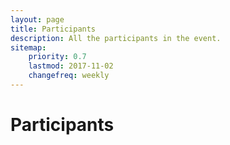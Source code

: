 ```yaml
---
layout: page
title: Participants
description: All the participants in the event.
sitemap:
    priority: 0.7
    lastmod: 2017-11-02
    changefreq: weekly
---
```

<h1>Participants</h1>

<div id="row" class="row">

</div>


<script>
var array = [
  ["Tino Kreutzer"," York University"  ],
  ["Prativa Baral"," York University"  ],
  ["Bobi Morris"," International Rescue Committee"  ],
  ["William Martin"," Catholic Relief Services"  ],
  ["Ruwan Rataynake"," London School of Hygiene & Tropical Medicine"  ],
  ["Paula Tenaglia"," Action Against Hunger"  ],
  ["Kusum Hachhethu"," World Food Program (mVAM)"  ],
  ["Sandie Walton-Ellery"," ACAPS"  ],
  ["Richard Matthew"," University of California - Irvine"  ],
  ["Jochen Schubert"," University of California - Irvine"  ],
  ["Sifat Reazi"," University of California - Irvine"  ],
  ["Lauren Bateman"," IFRC"  ],
  ["Patrick Vinck"," Harvard Humanitarian Initiative"  ],
  ["Pavel Nabutovsky"," Quoin Inc."  ],
  ["Chris Houston"," Grand Challenges Canada"  ],
  ["Cecilie Hestbæk"," Elrha"  ],
  ["Dan Joseph"," IFRC"  ],
  ["Daliah Adler"," York University"  ],
  ["Syed Imran Ali"," York University"  ],
  ["Aijun An"," York University"  ],
  ["Ali Asgary"," York University"  ],
  ["Mazyar Fallah"," York University"  ],
  ["Raphael Aguiar"," York University"  ],
  ["Parke Godfrey"," York University"  ],
  ["Michaela Hynie"," York University"  ],
  ["Rahmah Khalid"," York University"  ],
  ["Usman Khan"," York University"  ],
  ["James Orbinski"," York University"  ],
  ["Spiros Pagiatakis"," York University"  ],
  ["Quazi Rahman"," York University"  ],
  ["Steven Wang"," York University"  ],
  ["Mary Wiktorowicz"," York University"  ],
  ["Oren Jalon"," Independent"  ],
  ["Ben Harvey"," UNHCR"  ],
  ["Jennie Phillips"," University of Toronto"  ],
  ["Mathieu Poirier"," York University"  ],
  ["Aria Ilyad Ahmad"," York University"  ],
  ["Mark Adkins"," York University"  ],
  ["Georges Monette"," York University"  ],
  ["Elena Chopyak"," International Rescue Committee"  ],
  ["Manos Papagelis"," York University"  ],
  ["Seyed Moghadas"," York University"  ],
  ["Jana Daher"," Action Against Hunger"  ],
  ["Farzaneh Heidari"," York University"  ],
  ["Xuan Li"," York University"  ],
  ["Tilemachos Pechlivanoglou"," York University"  ],
  ["Francois Claveau"," Université de Sherbrooke"  ],
  ["Fatima Mussa"," York University"  ],
  ["Catherine Pagiatakis"," National Research Council Canada"  ],
  ["Guillaume Dandurand"," Université de Sherbrooke"  ],
  ["Jean-Francois Dubé"," Université de Sherbrooke"  ],
  ["Gautham Krishnaraj"," Humanitarian Health Ethics Research Group & Field Innovation Team"  ],
  ["Victoria Sauveplane"," University of Toronto"  ]
]

array.sort(function(a, b) {
    var textA = a[0].toUpperCase();
    var textB = b[0].toUpperCase();
    return (textA < textB) ? -1 : (textA > textB) ? 1 : 0;
});

var x = document.getElementById("row");
for (let i = 0; i < array.length; i++) {
    var div = document.createElement('div');
    div.className = "4u 12u$(small)";
    div.classList.add("boxes");
    
    var item = document.createElement('span');
    item.className = "name";
    item.appendChild(document.createTextNode(array[i][0]));
    item.appendChild(document.createElement("br"));
    div.appendChild(item);
    
    var org = document.createElement('span');
    org.className = "org";
    org.appendChild(document.createTextNode(array[i][1]));
    div.appendChild(org);
   
    x.appendChild(div);
}
</script>


